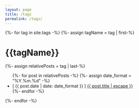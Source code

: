 ```yaml
---
layout: page
title: /tags
permalink: /tags/
---
```

{%- for tag in site.tags -%}
  {%- assign tagName = tag | first-%}
  <h1>{{tagName}}</h1>

  {%- assign relativePosts = tag | last-%}
  <ul>
  {%- for post in relativePosts -%}
    {%- assign date_format = "%Y.%m.%d" -%}
    <li>
    [ {{ post.date | date: date_format }} ] <a href="{{ post.url | relative_url }}">{{ post.title | escape }}</a>
    </li>
  {%- endfor -%}
  </ul>
{%- endfor -%}